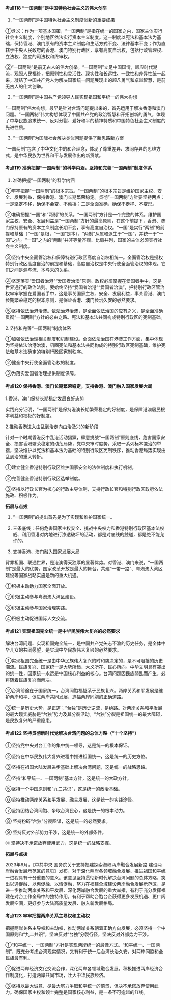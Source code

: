#### 考点118 “一国两制”是中国特色社会主义的伟大创举

1. “一国两制”是中国特色社会主义制度创新的重要成果

①含义：作为一项基本国策，“一国两制”是指在统一的国家之内，国家主体实行社会主义制度，个别地区依法实行资本主义制度。这一制度以宪法和基本法为基础，保持香港、澳门原有的资本主义制度和生活方式不变、法律基本不变；作为直辖于中央人民政府的香港、澳门特别行政区，享有高度自治权，包括行政管理权、立法权、独立的司法权和终审权。

②“一国两制”是前无古人的伟大创举。“一国两制”立足中国国情，顺应时代潮流，观照人民福祉，把原则性和灵活性、现实性和长远性、一致性和差异性统一起来，凝结了中国共产党人为解决国家统一问题展现出的超凡勇气和卓越智慧，是前无古人的伟大创举。

2. “一国两制”是中国共产党领导人民实现祖国和平统一的伟大构想

“一国两制”伟大构想，最早是针对台湾问题提出来的，首先运用于解决香港和澳门问题。“一国两制”伟大构想体现了中国共产党的政治智慧和开拓创新的勇气，体现了中华民族追求统一、反对分裂、爱好和平的精神特质和中国特色社会主义制度的先进性质。

3. “一国两制”为国际社会解决类似问题提供了新思路新方案

“一国两制”包含了中华文化中的和合理念，体现了尊重差异、求同存异的思维方式，是中华民族为世界和平与发展作出的新贡献。

#### 考点119 准确把握“一国两制”的科学内涵，坚持和完善“一国两制”制度体系

1. 准确把握“一国两制”的科学内涵

①牢牢把握“一国两制”的根本宗旨。“一国两制”的根本宗旨是维护国家主权、安全、发展利益，保持香港、澳门长期繁荣稳定。贯彻“一国两制”方针要坚持两点：一是坚定不移，确保不会变、不动摇；二是全面准确，确保不走样、不变形。

②准确把握“一国”和“两制”的关系。“一国两制”方针是一个完整的体系。维护国家主权、安全、发展利益是“一国两制”方针的最高原则，在这个前提下，香港、澳门保持原有的资本主义制度长期不变，享有高度自治权。“一国”是实行“两制”的前提和基础（“一国”是根，“一国”是本），“两制”从属和派生于“一国”，并统一于“一国”之内。“一国”之内的“两制”并非等量齐观、比肩并列，国家的主体必须实行社会主义制度。

③坚持中央全面管治权和保障特别行政区高度自治权相统一。全面管治权是授权特别行政区高度自治的前提和基础，高度自治权是中央行使全面管治权的体现。它们之间是源与流、本与末的关系。

④坚定落实“爱国者治港”“爱国者治澳”原则。政权必须掌握在爱国者手中，这是世界通行的政治法则。要始终坚持“爱国者治港”“爱国者治澳”，把特别行政区管治权牢牢掌握在爱国者手中，这是事关国家主权、安全、发展利益，事关香港、澳门长期繁荣稳定的根本原则，是保证香港、澳门长治久安的必然要求。

⑤坚持依法治港治澳。依法治港治澳，是全面依法治国的应有之义，是全面准确贯彻“一国两制”方针的必由之路。宪法和基本法共同构成特别行政区的宪制基础。

2.坚持和完善“一国两制”制度体系

①加强依法治理相关制度和机制建设。全面依法治国在港澳工作方面，集中体现为坚持依法治港治澳，巩固宪法和基本法共同构成的特别行政区宪制基础，维护宪法和基本法确定的特别行政区宪制秩序。

②健全中央行使全面管治权的制度。

③为落实爱国者治理提供制度保障。

#### 考点120 保持香港、澳门长期繁荣稳定，支持香港、澳门融入国家发展大局

1.香港、澳门保持长期稳定发展良好态势

实践充分证明，“一国两制”是保持港澳长期繁荣稳定的好制度，是保障港澳居民根本利益和福祉的好制度。

2.推动香港进入由乱到治走向由治及兴的新阶段

针对一个时期香港反中乱港活动猖獗，肆意挑战“一国两制”原则底线，危害国家安全、损害香港繁荣稳定的动荡局势，党中央审时度势，采取一系列标本兼治的举措，坚决维护以宪法和基本法为基础的特别行政区宪制秩序，推动香港局势实现由乱到治的重大转折。

①建立健全香港特别行政区维护国家安全的法律制度和执行机制。

②完善健全香港特别行政区选举制度。

③坚持以行政长官为核心的行政主导体制，支持行政长官和特别行政区政府依法施政、积极作为。

**拓展与点拨**  

1. “一国两制”的提出首先是为了实现和维护国家统一。  

2. 三条底线：任何危害国家主权安全、挑战中央权力和香港特别行政区基本法权威、利用香港对内地进行渗透破坏的活动，都是对底线的触碰，都是绝不能允许的。  

3. 支持香港、澳门融入国家发展大局  

背靠祖国、联通世界，是港澳得天独厚的显著优势。对香港、澳门来说，“一国两制”是最大的优势，国家改革开放是最大的舞台，共建“一带一路”、粤港澳大湾区建设等国家战略实施是新的重大机遇。  

①积极主动助力国家全面开放。  

②积极主动参与粤港澳大湾区建设。  

③积极主动参与国家治理实践。  

④积极主动促进国际人文交流。

#### 考点121  实现祖国完全统一是中华民族伟大复兴的必然要求  

解决台湾问题、实现祖国完全统一，是中国共产党矢志不渝的历史任务，是全体中华儿女的共同愿望，是实现中华民族伟大复兴的必然要求。  

①实现祖国完全统一是由中华民族伟大复兴的时和势决定的，是不可阻挡的历史潮流。民族复兴、国家统一是大势所趋、大义所在、民心所向。中华文明具有突出的统一性，国家统一永远是中国核心利益的核心。台湾问题因民族弱乱而产生，必将随着民族复兴而解决。  

②台湾前途在于国家统一，台湾同胞福祉系于民族复兴。两岸关系和平发展是维护两岸和平、促进两岸共同发展、造福两岸同胞的正确道路。  

③统一是历史大势，是正道；“台独”是历史逆流，是绝路。对两岸关系和平发展的最大现实威胁是“台独”势力及其分裂活动。“台独”分裂是祖国统一的最大障碍，是民族复兴的严重隐患。  

#### 考点122 坚持贯彻新时代党解决台湾问题的总体方略（“十个坚持”）  

①坚持党中央对台工作的集中统一领导，这是统一的根本保证。  

②坚持在中华民族伟大复兴进程中推进祖国统一，这是统一的历史方位。  

③坚持在祖国大陆发展进步基础上解决台湾问题，这是统一的战略思路。  

④坚持“和平统一、一国两制”基本方针，这是统一的大政方针。  

⑤坚持一个中国原则和“九二共识”，这是统一的政治基础。  

⑥坚持推动两岸关系和平发展、融合发展，这是统一的实践途径。  

⑦坚持团结台湾同胞、争取台湾民心，这是统一的根本动力。

⑧ 坚持粉碎“台独”分裂图谋，这是统一的必然要求。

⑨ 坚持反对外部势力干涉，这是统一的外部条件。

⑩ 坚持决不承诺放弃使用武力，这是统一的战略支撑。

**拓展与点拨**  

2023年9月，《中共中央 国务院关于支持福建探索海峡两岸融合发展新路 建设两岸融合发展示范区的意见》发布，对于深化两岸各领域融合发展、推进祖国和平统一进程具有十分重要的意义。该意见坚持贯彻新时代解决台湾问题的总体方略，突出以通促融、以惠促融、以情促融，努力在福建全域建设两岸融合发展示范区，是进一步推动两岸关系和平发展、深化两岸融合发展的重大举措，有利于充分发挥福建在对台工作全局中的独特作用，有利于帮助台胞台企获得更多发展机遇、更广阔发展空间，更好参与大陆高质量发展、融入新发展格局。

#### 考点123 牢牢把握两岸关系主导权和主动权

把握两岸关系主导权和主动权，推动两岸关系朝着正确方向发展，必须坚持一个中国原则和“九二共识”，坚决反对“台独”分裂行径，坚决反对外部势力干涉。

①“和平统一、一国两制”方针是实现两岸统一的最佳方式。“和平统一、一国两制”，既充分考虑台湾现实情况，又有利于统一后台湾长治久安，对两岸同胞和全民族最有利。

②促进两岸经济文化交流合作，深化两岸各领域融合发展。积极推进两岸经济合作制度化，打造两岸共同市场，壮大中华民族经济。

③坚持以最大诚意、尽最大努力争取和平统一的前景，但决不承诺放弃使用武力。确保国家主权和领土完整是国家核心利益，是一条不可逾越的红线。
